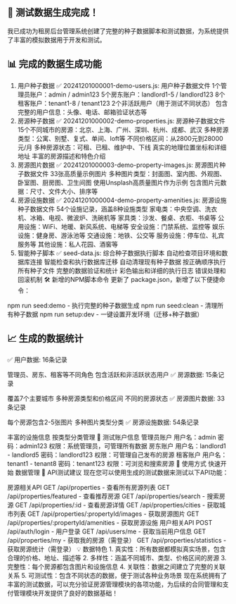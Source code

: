 ## 🎉 测试数据生成完成！
我已成功为租房后台管理系统创建了完整的种子数据脚本和测试数据，为系统提供了丰富的模拟数据用于开发和测试。

## 📊 完成的数据生成功能
1. 用户种子数据 ✅
20241201000001-demo-users.js: 用户种子数据文件
1个管理员账户：admin / admin123
5个房东账户：landlord1-5 / landlord123
8个租客账户：tenant1-8 / tenant123
2个非活跃用户（用于测试不同状态）
包含完整的用户信息：头像、电话、邮箱验证状态等
2. 房源种子数据 ✅
20241201000002-demo-properties.js: 房源种子数据文件
15个不同城市的房源：北京、上海、广州、深圳、杭州、成都、武汉
多种房源类型：公寓、别墅、复式、单间、loft等
不同价格区间：从2800元到28000元/月
多种房源状态：可租、已租、维护中、下线
真实的地理位置坐标和详细地址
丰富的房源描述和特色介绍
3. 房源图片数据 ✅
20241201000003-demo-property-images.js: 房源图片种子数据文件
33张高质量示例图片
多种图片类型：封面图、室内图、外观图、卧室图、厨房图、卫生间图
使用Unsplash高质量图片作为示例
包含图片元数据：尺寸、文件大小、排序等
4. 房源设施数据 ✅
20241201000004-demo-property-amenities.js: 房源设施种子数据文件
54个设施记录，涵盖8种设施类型
家电类：中央空调、洗衣机、冰箱、电视、微波炉、洗碗机等
家具类：沙发、餐桌、衣柜、书桌等
公用设施：WiFi、地暖、新风系统、电梯等
安全设施：门禁系统、监控等
娱乐设施：健身房、游泳池等
交通设施：地铁、公交等
服务设施：停车位、礼宾服务等
其他设施：私人花园、酒窖等
5. 智能种子脚本 ✅
seed-data.js: 综合种子数据执行脚本
自动检查项目环境和数据库连接
智能检查和执行数据库迁移
自动清理现有种子数据
按正确顺序执行所有种子文件
完整的数据验证和统计
彩色输出和详细的执行日志
错误处理和回滚机制
🛠 新增的NPM脚本命令
更新了 package.json，新增了以下便捷命令：

npm run seed:demo - 执行完整的种子数据生成
npm run seed:clean - 清理所有种子数据
npm run setup:dev - 一键设置开发环境（迁移+种子数据）
## 📈 生成的数据统计
✅ 用户数据: 16条记录

管理员、房东、租客等不同角色
包含活跃和非活跃状态用户
✅ 房源数据: 15条记录

覆盖7个主要城市
多种房源类型和价格区间
不同的房源状态
✅ 房源图片数据: 33条记录

每个房源包含2-5张图片
多种图片类型分类
✅ 房源设施数据: 54条记录

丰富的设施信息
按类型分类管理
🔑 测试账户信息
管理员账户
用户名：admin
密码：admin123
权限：系统管理员，可管理所有数据
房东账户
用户名：landlord1 - landlord5
密码：landlord123
权限：可管理自己发布的房源
租客账户
用户名：tenant1 - tenant8
密码：tenant123
权限：可浏览和搜索房源
🚀 使用方式
快速开始
数据管理
🎯 API测试建议
现在您可以使用生成的测试数据来测试以下API功能：

房源相关API
GET /api/properties - 查看所有房源列表
GET /api/properties/featured - 查看推荐房源
GET /api/properties/search - 搜索房源
GET /api/properties/:id - 查看房源详情
GET /api/properties/cities - 获取城市列表
GET /api/properties/:propertyId/images - 获取房源图片
GET /api/properties/:propertyId/amenities - 获取房源设施
用户相关API
POST /api/auth/login - 用户登录
GET /api/users/me - 获取当前用户信息
GET /api/properties/my - 获取我的房源（需登录）
GET /api/properties/statistics - 获取房源统计（需登录）
💡 数据特色
1.
真实性：所有数据都模拟真实场景，包含合理的价格、地址、描述等
2.
多样性：涵盖不同城市、类型、价格区间的房源
3.
完整性：每个房源都包含图片和设施信息
4.
关联性：数据之间建立了完整的关联关系
5.
可测试性：包含不同状态的数据，便于测试各种业务场景
现在系统拥有了丰富的测试数据，可以充分验证房源管理模块的各项功能，为后续的合同管理和支付管理模块开发提供了良好的数据基础！